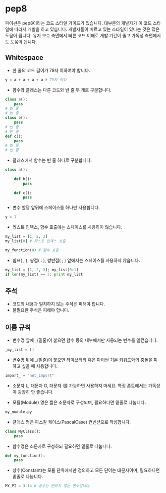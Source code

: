 # pep8

파이썬은 pep8이라는 코드 스타일 가이드가 있습니다. 대부분의 개발자가 이 코드 스타일에 따라서 개발을 하고 있습니다. 개발자들이 따르고 있는 스타일이 있다는 것은 많은 도움이 됩니다. 유지 보수 측면에서 빠른 코드 이해로 개발 기간이 줄고 가독성 측면에서도 도움이 됩니다.

## Whitespace

- 한 줄의 코드 길이가 79자 이하여야 합니다.

```python
y = a + a + a + a # 79자 이하
```

- 함수와 클래스는 다른 코드와 빈 줄 두 개로 구분합니다.

```python
class a():
    pass
# 빈 줄
# 빈 줄
class b():
    pass
# 빈 줄
# 빈 줄
def c():
    pass
# 빈 줄
# 빈 줄
```

- 클래스에서 함수는 빈 줄 하나로 구분합니다.

```python
class a():
	
	def b():
		pass
	
	def c():
		pass
```

- 변수 할당 앞뒤에 스페이스를 하나만 사용합니다.

```python
y = 1
```

- 리스트 인덱스, 함수 호출에는 스페이스를 사용하지 않습니다.

```python 
my_list = [1, 2, 3]
my_list[0] # 리스트 인덱스 호출

my_function(0) # 함수 호출
```

- 쉼표( , ), 쌍점( : ), 쌍반점( ; ) 앞에서는 스페이스를 사용하지 않습니다.

```python 
my_list = [1, 2, 3]; my_list[0:1]
if len(my_list) == 3: print my_list
```

## 주석

- 코드의 내용과 일치하지 않는 주석은 피해야 합니다.
- 불필요한 주석은 피해야 합니다.

## 이름 규칙

- 변수명 앞에 _(밑줄)이 붙으면 함수 등의 내부에서만 사용되는 변수를 일컫습니다.

```python 
_my_list = []
```

- 변수명 뒤에 _(밑줄)이 붙으면 라이브러리 혹은 파이썬 기본 키워드와의 충돌을 피하고 싶을 때 사용합니다.

```python 
import_ = "not_import"
```

- 소문자 L, 대문자 O, 대문자 I를 가능하면 사용하지 마세요. 특정 폰트에서는 가독성이 굉장히 안 좋습니다.

- 모듈(Module) 명은 짧은 소문자로 구성되며, 필요하다면 밑줄로 나눕니다.

```python
my_module.py
```

- 클래스 명은 파스칼 케이스(PascalCase) 컨벤션으로 작성합니다. 

```python 
class MyClass():
	pass
```

- 함수명은 소문자로 구성하되 필요하면 밑줄로 나눕니다.

```python
def my_function():
	pass
```

- 상수(Constant)는 모듈 단위에서만 정의하고 모든 단어는 대문자이며, 필요하다면 밑줄로 나눕니다.

```python 
MY_PI = 3.14 # 상수는 변하지 않는 변수입니다.
```